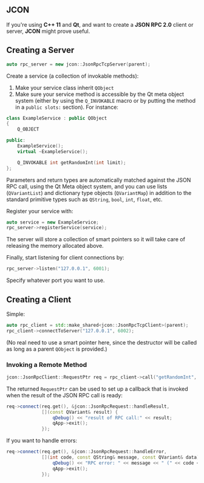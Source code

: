 ## JCON

If you're using **C++ 11** and **Qt**, and want to create a **JSON RPC 2.0**
client or server, **JCON** might prove useful.


## Creating a Server

```c++
auto rpc_server = new jcon::JsonRpcTcpServer(parent);
```

Create a service (a collection of invokable methods):

1. Make your service class inherit `QObject`
2. Make sure your service method is accessible by the Qt meta object system
   (either by using the `Q_INVOKABLE` macro or by putting the method in a
   `public slots:` section). For instance:

```c++
class ExampleService : public QObject
{
    Q_OBJECT

public:
    ExampleService();
    virtual ~ExampleService();

    Q_INVOKABLE int getRandomInt(int limit);
};
```

Parameters and return types are automatically matched against the JSON RPC call,
using the Qt Meta object system, and you can use lists (`QVariantList`) and
dictionary type objects (`QVariantMap`) in addition to the standard primitive
types such as `QString`, `bool`, `int`, `float`, etc.

Register your service with:

```c++
auto service = new ExampleService;
rpc_server->registerService(service);
```

The server will store a collection of smart pointers so it will take care of
releasing the memory allocated above.

Finally, start listening for client connections by:

```c++
rpc_server->listen("127.0.0.1", 6001);
```

Specify whatever port you want to use.


## Creating a Client

Simple:

```c++
auto rpc_client = std::make_shared<jcon::JsonRpcTcpClient>(parent);
rpc_client->connectToServer("127.0.0.1", 6002);
```

(No real need to use a smart pointer here, since the destructor will be called
as long as a parent `QObject` is provided.)


### Invoking a Remote Method

```c++
jcon::JsonRpcClient::RequestPtr req = rpc_client->call("getRandomInt", 10);
```

The returned `RequestPtr` can be used to set up a callback that is invoked when
the result of the JSON RPC call is ready:

```c++
req->connect(req.get(), &jcon::JsonRpcRequest::handleResult,
             [](const QVariant& result) {
                 qDebug() << "result of RPC call:" << result;
                 qApp->exit();
             });
```

If you want to handle errors:

```c++
req->connect(req.get(), &jcon::JsonRpcRequest::handleError,
             [](int code, const QString& message, const QVariant& data) {
                 qDebug() << "RPC error: " << message << " (" << code << ")";
                 qApp->exit();
             });
```
